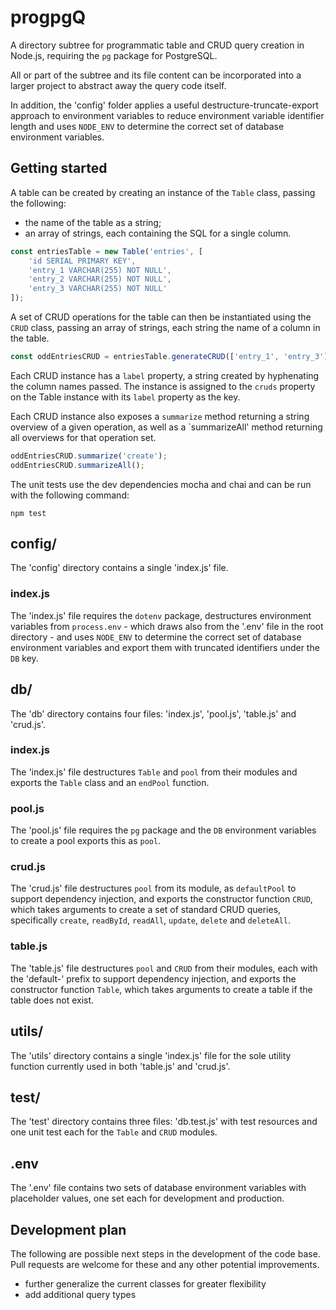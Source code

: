 # progpgQ

A directory subtree for programmatic table and CRUD query creation in Node.js, requiring the `pg` package for PostgreSQL.

All or part of the subtree and its file content can be incorporated into a larger project to abstract away the query code itself.

In addition, the 'config' folder applies a useful destructure-truncate-export approach to environment variables to reduce environment variable identifier length and uses `NODE_ENV` to determine the correct set of database environment variables.

## Getting started

A table can be created by creating an instance of the `Table` class, passing the following:

- the name of the table as a string;
- an array of strings, each containing the SQL for a single column.

```js
const entriesTable = new Table('entries', [
    'id SERIAL PRIMARY KEY',
    'entry_1 VARCHAR(255) NOT NULL',
    'entry_2 VARCHAR(255) NOT NULL',
    'entry_3 VARCHAR(255) NOT NULL'
]);
```

A set of CRUD operations for the table can then be instantiated using the `CRUD` class, passing an array of strings, each string the name of a column in the table.

```js
const oddEntriesCRUD = entriesTable.generateCRUD(['entry_1', 'entry_3']);
```

Each CRUD instance has a `label` property, a string created by hyphenating the column names passed. The instance is assigned to the `cruds` property on the Table instance with its `label` property as the key.

Each CRUD instance also exposes a `summarize` method returning a string overview of a given operation, as well as a `summarizeAll' method returning all overviews for that operation set.

```js
oddEntriesCRUD.summarize('create');
oddEntriesCRUD.summarizeAll();
```

The unit tests use the dev dependencies mocha and chai and can be run with the following command:

```shell
npm test
```

## config/

The 'config' directory contains a single 'index.js' file.

### index.js

The 'index.js' file requires the `dotenv` package, destructures environment variables from `process.env` - which draws also from the '.env' file in the root directory - and uses `NODE_ENV` to determine the correct set of database environment variables and export them with truncated identifiers under the `DB` key.

## db/

The 'db' directory contains four files: 'index.js', 'pool.js', 'table.js' and 'crud.js'.

### index.js

The 'index.js' file destructures `Table` and `pool` from their modules and exports the `Table` class and an `endPool` function.

### pool.js

The 'pool.js' file requires the `pg` package and the `DB` environment variables to create a pool exports this as `pool`.

### crud.js

The 'crud.js' file destructures `pool` from its module, as `defaultPool` to support dependency injection, and exports the constructor function `CRUD`, which takes arguments to create a set of standard CRUD queries, specifically `create`, `readById`, `readAll`, `update`, `delete` and `deleteAll`.

### table.js

The 'table.js' file destructures `pool`  and `CRUD` from their modules, each with the 'default-' prefix to support dependency injection, and exports the constructor function `Table`, which takes arguments to create a table if the table does not exist. 

## utils/

The 'utils' directory contains a single 'index.js' file for the sole utility function currently used in both 'table.js' and 'crud.js'.

## test/

The 'test' directory contains three files: 'db.test.js' with test resources and one unit test each for the `Table` and `CRUD` modules.

## .env

The '.env' file contains two sets of database environment variables with placeholder values, one set each for development and production.

## Development plan

The following are possible next steps in the development of the code base. Pull requests are welcome for these and any other potential improvements.

- further generalize the current classes for greater flexibility
- add additional query types
